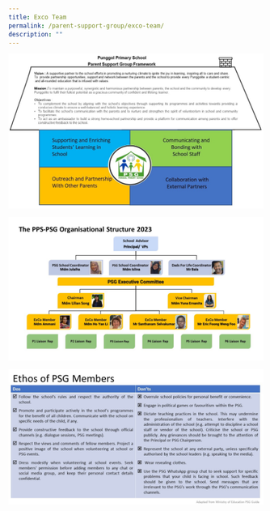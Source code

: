 ```yaml
---
title: Exco Team
permalink: /parent-support-group/exco-team/
description: ""
---
```

![](/images/PSG%20Framework.jpeg)

![](/images/PSG%20Org.jpeg)

![](/images/Ethos.jpeg)